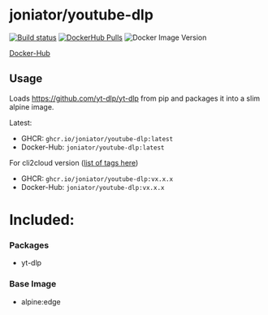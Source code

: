 # joniator/youtube-dlp

[![Build status](https://img.shields.io/github/workflow/status/Joniator/docker-youtube-dlp/Docker)](https://github.com/Joniator/docker-youtube-dlp/actions/workflows/docker-publish.yml) 
[![DockerHub Pulls](https://img.shields.io/docker/pulls/joniator/youtube-dlp)](https://hub.docker.com/r/joniator/youtube-dlp)
![Docker Image Version](https://img.shields.io/docker/v/joniator/youtube-dlp)

[Docker-Hub](https://hub.docker.com/r/joniator/youtube-dlp)

## Usage
Loads https://github.com/yt-dlp/yt-dlp from pip and packages it into a slim alpine image.

Latest: 
* GHCR: `ghcr.io/joniator/youtube-dlp:latest` 
* Docker-Hub: `joniator/youtube-dlp:latest`

For cli2cloud version ([list of tags here](https://github.com/Joniator/docker-youtube-dlp/pkgs/container/youtube-dlp))
* GHCR: `ghcr.io/joniator/youtube-dlp:vx.x.x` 
* Docker-Hub: `joniator/youtube-dlp:vx.x.x`

# Included:

### Packages
* yt-dlp

### Base Image
* alpine:edge
